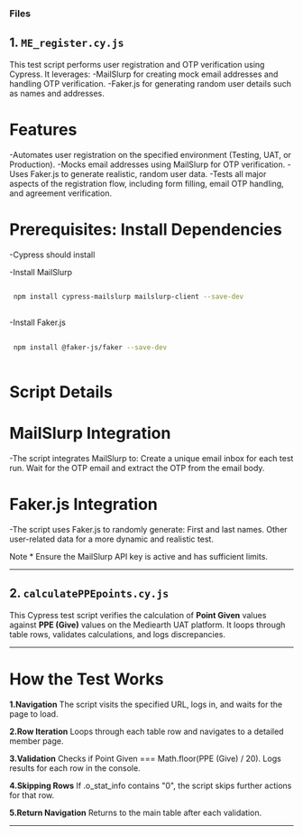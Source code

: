 ### Files
## 1. `ME_register.cy.js`
This test script performs user registration and OTP verification using Cypress. It leverages:
-MailSlurp for creating mock email addresses and handling OTP verification.
-Faker.js for generating random user details such as names and addresses.

# Features
-Automates user registration on the specified environment (Testing, UAT, or Production).
-Mocks email addresses using MailSlurp for OTP verification.
-Uses Faker.js to generate realistic, random user data.
-Tests all major aspects of the registration flow, including form filling, email OTP handling, and agreement verification.

# Prerequisites: Install Dependencies
-Cypress should install

-Install MailSlurp
 ```bash
  
  npm install cypress-mailslurp mailslurp-client --save-dev
  
  ```
-Install Faker.js
 ```bash
  
  npm install @faker-js/faker --save-dev
  
  ```
# Script Details
# MailSlurp Integration
  -The script integrates MailSlurp to:
   Create a unique email inbox for each test run.
   Wait for the OTP email and extract the OTP from the email body.

# Faker.js Integration
  -The script uses Faker.js to randomly generate:
  First and last names.
  Other user-related data for a more dynamic and realistic test.

  Note * Ensure the MailSlurp API key is active and has sufficient limits.

---

## 2. `calculatePPEpoints.cy.js`
This Cypress test script verifies the calculation of **Point Given** values against **PPE (Give)** values on the Mediearth UAT platform. It loops through table rows, validates calculations, and logs discrepancies.

---

# How the Test Works
**1.Navigation**
The script visits the specified URL, logs in, and waits for the page to load.

**2.Row Iteration**
Loops through each table row and navigates to a detailed member page.

**3.Validation**
Checks if Point Given === Math.floor(PPE (Give) / 20).
Logs results for each row in the console.

**4.Skipping Rows**
If .o_stat_info contains "0", the script skips further actions for that row.

**5.Return Navigation**
Returns to the main table after each validation.

---
